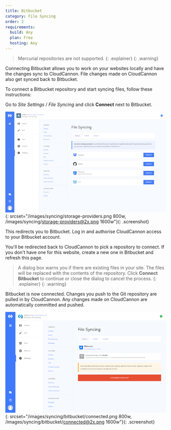 ```yaml
---
title: Bitbucket
category: File Syncing
order: 2
requirements:
  build: Any
  plan: Free
  hosting: Any
---
```


> Mercurial repositories are not supported.
{: .explainer}
{: .warning}

Connecting Bitbucket allows you to work on your websites locally and have the changes sync to CloudCannon. File changes made on CloudCannon also get synced back to Bitbucket.

To connect a Bitbucket repository and start syncing files, follow these instructions:

Go to *Site Settings* / *File Syncing* and click **Connect** next to Bitbucket.

![Storage Providers interface](/images/syncing/storage-providers.png){: srcset="/images/syncing/storage-providers.png 800w, /images/syncing/storage-providers@2x.png 1600w"}{: .screenshot}

This redirects you to Bitbucket. Log in and authorise CloudCannon access to your Bitbucket account.

You'll be redirected back to CloudCannon to pick a repository to connect. If you don't have one for this website, create a new one in Bitbucket and refresh this page.

> A dialog box warns you if there are existing files in your site. The files will be replaced with the contents of the repository. Click **Connect Bitbucket** to continue or close the dialog to cancel the process.
{: .explainer}
{: .warning}

Bitbucket is now connected. Changes you push to the Git repository are pulled in by CloudCannon. Any changes made on CloudCannon are automatically committed and pushed.

![Storage Providers interface with Bitbucket connected](/images/syncing/bitbucket/connected.png){: srcset="/images/syncing/bitbucket/connected.png 800w, /images/syncing/bitbucket/connected@2x.png 1600w"}{: .screenshot}
